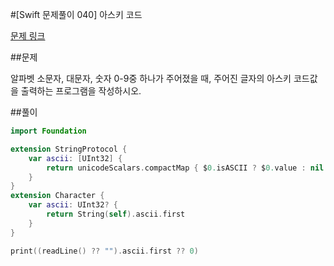 #[Swift 문제풀이 040] 아스키 코드

[문제 링크](https://www.acmicpc.net/problem/11654)

##문제

알파벳 소문자, 대문자, 숫자 0-9중 하나가 주어졌을 때, 주어진 글자의 아스키 코드값을 출력하는 프로그램을 작성하시오.

##풀이

```swift 
import Foundation

extension StringProtocol {
    var ascii: [UInt32] {
        return unicodeScalars.compactMap { $0.isASCII ? $0.value : nil }
    }
}
extension Character {
    var ascii: UInt32? {
        return String(self).ascii.first
    }
}

print((readLine() ?? "").ascii.first ?? 0)
```
